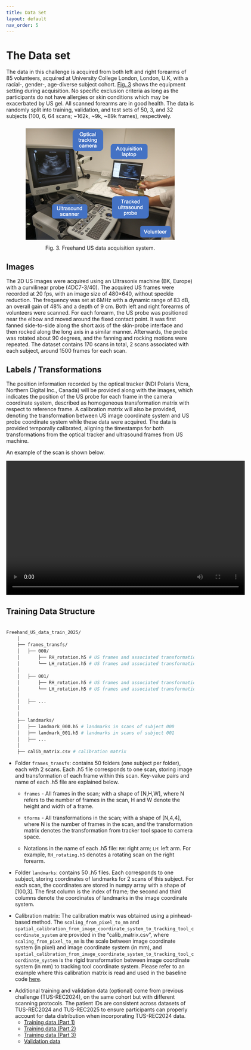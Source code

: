 ```yaml
---
title: Data Set
layout: default
nav_order: 5
---
```


# The Data set

The data in this challenge is acquired from both left and right forearms of 85 volunteers, acquired at University College London, London, U.K, with a racial-, gender-, age-diverse subject cohort. [Fig. 3](#figure3) shows the equipment setting during acquisition. No specific exclusion criteria as long as the participants do not have allergies or skin conditions which may be exacerbated by US gel. All scanned forearms are in good health. The data is randomly split into training, validation, and test sets of 50, 3, and 32 subjects (100, 6, 64 scans; ~162k, ~9k, ~89k frames), respectively.

<div align=center>
  <a 
  target="_blank"><img 
  style="padding: 10px;" 
  src="img/data_acqusition.png" 
  width=400px
  id="figure3">
  
</a>

</div >
<div align=center>
Fig. 3. Freehand US data acquisition system.
</div>


<!-- **The train data is split into three parts: [Part 1](https://zenodo.org/doi/10.5281/zenodo.11178508), [Part 2](https://zenodo.org/doi/10.5281/zenodo.11180794), and [Part 3](https://zenodo.org/doi/10.5281/zenodo.11355499).** -->

## Images

The 2D US images were acquired using an Ultrasonix machine (BK, Europe) with a curvilinear probe (4DC7-3/40). The acquired US frames were recorded at 20 fps, with an image size of 480×640, without speckle reduction. The frequency was set at 6MHz with a dynamic range of 83 dB, an overall gain of 48% and a depth of 9 cm. Both left and right forearms of volunteers were scanned. For each forearm, the US probe was positioned near the elbow and moved around the fixed contact point. It was first fanned side-to-side along the short axis of the skin-probe interface and then rocked along the long axis in a similar manner. Afterwards, the probe was rotated about 90 degrees, and the fanning and rocking motions were repeated. The dataset contains 170 scans in total, 2 scans associated with each subject, around 1500 frames for each scan.

## Labels / Transformations

The position information recorded by the optical tracker (NDI Polaris Vicra, Northern Digital Inc., Canada) will be provided along with the images, which indicates the position of the US probe for each frame in the camera coordinate system, described as homogeneous transformation matrix with respect to reference frame. A calibration matrix will also be provided, denoting the transformation between US image coordinate system and US probe coordinate system while these data were acquired. The data is provided temporally calibrated, aligning the timestamps for both transformations from the optical tracker and ultrasound frames from US machine.

An example of the scan is shown below.

<!-- <div align=center>
  <a target="_blank"><img style="padding: 10px;" src="img/example_scan.mp4" width=200px></a>
</div > -->

<video width="640" height="360" controls>
  <source src="img/example_scan.mp4" type="video/mp4">
Your browser does not support the video tag.

</video>


## Training Data Structure 

```bash

Freehand_US_data_train_2025/ 
    │
    ├── frames_transfs/
    │   ├── 000/
    │       ├── RH_rotation.h5 # US frames and associated transformations (from tracker tool space to optical camera space) in rotating scan of right forearm, subject 000
    │       └── LH_rotation.h5 # US frames and associated transformations (from tracker tool space to optical camera space) in rotating scan of left forearm, subject 000
    │   
    │   ├── 001/
    │       ├── RH_rotation.h5 # US frames and associated transformations (from tracker tool space to optical camera space) in rotating scan of right forearm, subject 001
    │       └── LH_rotation.h5 # US frames and associated transformations (from tracker tool space to optical camera space) in rotating scan of left forearm, subject 001
    │   
    │   ├── ...
    │
    │
    ├── landmarks/
    │   ├── landmark_000.h5 # landmarks in scans of subject 000
    │   ├── landmark_001.h5 # landmarks in scans of subject 001
    │   ├── ...
    │
    ├── calib_matrix.csv # calibration matrix

```
<!-- ├── dataset_keys.h5 # the paths to all the scans of the data set -->

* Folder `frames_transfs`: contains 50 folders (one subject per folder), each with 2 scans. Each .h5 file corresponds to one scan, storing image and transformation of each frame within this scan. Key-value pairs and name of each .h5 file are explained below. 
    * `frames` - All frames in the scan; with a shape of [N,H,W], where N refers to the number of frames in the scan, H and W denote the height and width of a frame.

    * `tforms` - All transformations in the scan; with a shape of [N,4,4], where N is the number of frames in the scan, and the transformation matrix denotes the transformation from tracker tool space to camera space. 

    * Notations in the name of each .h5 file: `RH`: right arm; `LH`: left arm. For example, `RH_rotating.h5` denotes a rotating scan on the right forearm. 

* Folder `landmarks`: contains 50 .h5 files. Each corresponds to one subject, storing coordinates of landmarks for 2 scans of this subject. For each scan, the coordinates are stored in numpy array with a shape of [100,3]. The first column is the index of frame; the second and third columns denote the coordinates of landmarks in the image coordinate system.

* Calibration matrix: The calibration matrix was obtained using a pinhead-based method. The `scaling_from_pixel_to_mm` and `spatial_calibration_from_image_coordinate_system_to_tracking_tool_coordinate_system` are provided in the “calib_matrix.csv”, where `scaling_from_pixel_to_mm` is the scale between image coordinate system (in pixel) and image coordinate system (in mm), and `spatial_calibration_from_image_coordinate_system_to_tracking_tool_coordinate_system` is the rigid transformation between image coordinate system (in mm) to tracking tool coordinate system. Please refer to an example where this calibration matrix is read and used in the baseline code <a href="TBA" target="_blank">here</a>. 

<!-- * `dataset_keys.h5`: stores the paths to all the scans of the data set. Keys in `dataset_keys.h5` denotes all the available scans in the training data, in a format of “sub%03d__%s” where %03d denotes folder name, and %s denotes the scan name. For example, “sub010__LH_rotating” means the scan in folder “010”, with file name of `LH_rotating.h5`. -->

* Additional training and validation data (optional) come from previous challenge (TUS-REC2024), on the same cohort but with different scanning protocols. The patient IDs are consistent across datasets of TUS-REC2024 and TUS-REC2025 to ensure participants can properly account for data distribution when incorporating TUS-REC2024 data.
    * <a href="https://zenodo.org/doi/10.5281/zenodo.11178508" target="_blank">Training data (Part 1)</a>
    * <a href="https://zenodo.org/doi/10.5281/zenodo.11180794" target="_blank">Training data (Part 2)</a>
    * <a href="https://zenodo.org/doi/10.5281/zenodo.11355499" target="_blank">Training data (Part 3)</a>
    * <a href="https://zenodo.org/doi/10.5281/zenodo.12979481" target="_blank">Validation data</a>

